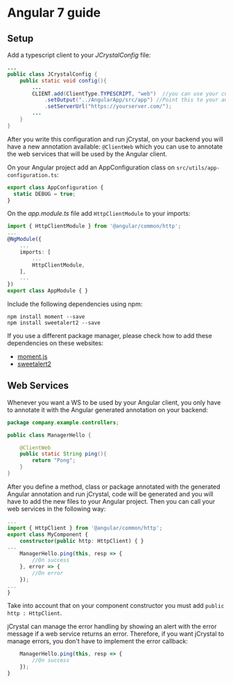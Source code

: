 # Angular 7 guide

## Setup

Add a typescript client to your _JCrystalConfig_ file: 

```java
...
public class JCrystalConfig {
	public static void config(){
		...
		CLIENT.add(ClientType.TYPESCRIPT, "web")  //you can use your custom id
			.setOutput("../AngularApp/src/app") //Point this to your angular project src folder
			.setServerUrl("https://yourserver.com/");
    	...
	}
}
```

After you write this configuration and run jCrystal, on your backend you will have a new annotation available: `@ClientWeb` which you can use to annotate the web services that will be used by the Angular client.

On your Angular project add an AppConfiguration class on `src/utils/app-configuration.ts`:

```typescript
export class AppConfiguration {
  static DEBUG = true;
}
```

On the _app.module.ts_ file add `HttpClientModule` to your imports:

```typescript
import { HttpClientModule } from '@angular/common/http';
...
@NgModule({
	...
	imports: [
		...
		HttpClientModule,
	],
	...
})
export class AppModule { }
```

Include the following dependencies using npm:

```
npm install moment --save
npm install sweetalert2 --save
```
If you use a different package manager, please check how to add these dependencies on these websites: 
- [moment.js](https://momentjs.com/)
- [sweetalert2](https://github.com/sweetalert2/sweetalert2)

## Web Services
Whenever you want a WS to be used by your Angular client, you only have to annotate it with the Angular generated annotation on your backend:

```java
package company.example.controllers;

public class ManagerHello {

	@ClientWeb
	public static String ping(){
		return "Pong";
	}
}
```

After you define a method, class or package annotated with the generated Angular annotation and run jCrystal, code will be generated and you will have to add the new files to your Angular project. Then you can call your web services in the following way:

```typescript
...
import { HttpClient } from '@angular/common/http';
export class MyComponent {
	constructor(public http: HttpClient) { }
...
    ManagerHello.ping(this, resp => {
        //On success
    }, error => {
        //On error
    });
...
}
```

Take into account that on your component constructor you must add `public http : HttpClient`.

jCrystal can manage the error handling by showing an alert with the error message if a web service returns an error. Therefore, if you want jCrystal to manage errors, you don't have to implement the error callback:


```typescript
    ManagerHello.ping(this, resp => {
        //On success
    });
}
```